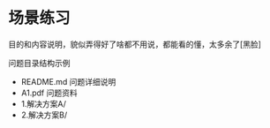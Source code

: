 # 场景练习

目的和内容说明，貌似弄得好了啥都不用说，都能看的懂，太多余了[黑脸]

问题目录结构示例
* README.md 问题详细说明
* A1.pdf 问题资料
* 1.解决方案A/
* 2.解决方案B/
